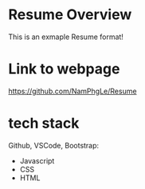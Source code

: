 # Resume Overview

This is an exmaple Resume format!

# Link to webpage
https://github.com/NamPhgLe/Resume

# tech stack 
Github, VSCode, Bootstrap:
- Javascript 
- CSS 
- HTML 
